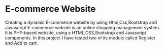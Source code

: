 # E-commerce Website
Creating a dynamic E-commerce website by using Html,Css,Bootstrap and Javascript
E-commerce website is an online shopping management system. It is PHP-based website, using a HTML,CSS,Bootstrap and Javascript components. In this project I have tested two of its module called Register and Add to cart.
